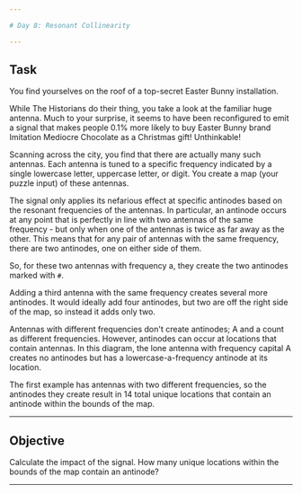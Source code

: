 ```yaml
---

# Day 8: Resonant Collinearity  

---
```


## **Task**  

You find yourselves on the roof of a top-secret Easter Bunny installation.  

While The Historians do their thing, you take a look at the familiar huge antenna. Much to your surprise, it seems to have been reconfigured to emit a signal that makes people 0.1% more likely to buy Easter Bunny brand Imitation Mediocre Chocolate as a Christmas gift! Unthinkable!  

Scanning across the city, you find that there are actually many such antennas. Each antenna is tuned to a specific frequency indicated by a single lowercase letter, uppercase letter, or digit. You create a map (your puzzle input) of these antennas.  

The signal only applies its nefarious effect at specific antinodes based on the resonant frequencies of the antennas. In particular, an antinode occurs at any point that is perfectly in line with two antennas of the same frequency - but only when one of the antennas is twice as far away as the other. This means that for any pair of antennas with the same frequency, there are two antinodes, one on either side of them.  

So, for these two antennas with frequency a, they create the two antinodes marked with `#`.  

Adding a third antenna with the same frequency creates several more antinodes. It would ideally add four antinodes, but two are off the right side of the map, so instead it adds only two.  

Antennas with different frequencies don't create antinodes; A and a count as different frequencies. However, antinodes can occur at locations that contain antennas. In this diagram, the lone antenna with frequency capital A creates no antinodes but has a lowercase-a-frequency antinode at its location.  

The first example has antennas with two different frequencies, so the antinodes they create result in 14 total unique locations that contain an antinode within the bounds of the map.  

---

## **Objective**  

Calculate the impact of the signal. How many unique locations within the bounds of the map contain an antinode?  
  

---


